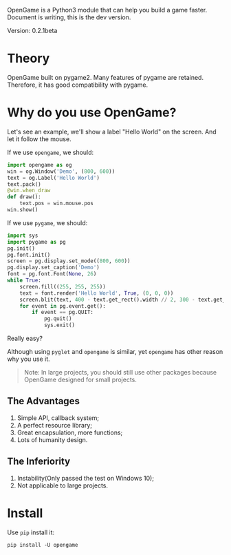 OpenGame is a Python3 module that can help you build a game faster.  
Document is writing, this is the dev version. 

Version: 0.2.1beta

# Theory
OpenGame built on pygame2. Many features of pygame are retained.   
Therefore, it has good compatibility with pygame.

# Why do you use OpenGame?
Let's see an example, we'll show a label "Hello World" on the screen. And let it follow the mouse.

If we use `opengame`, we should:
```python
import opengame as og
win = og.Window('Demo', (800, 600))
text = og.Label('Hello World')
text.pack()
@win.when_draw
def draw():
    text.pos = win.mouse.pos
win.show()
```

If we use `pygame`, we should:
```python
import sys
import pygame as pg
pg.init()
pg.font.init()
screen = pg.display.set_mode((800, 600))
pg.display.set_caption('Demo')
font = pg.font.Font(None, 26)
while True:
    screen.fill((255, 255, 255))
    text = font.render('Hello World', True, (0, 0, 0))
    screen.blit(text, 400 - text.get_rect().width // 2, 300 - text.get_rect().height // 2)
    for event in pg.event.get():
        if event == pg.QUIT:
            pg.quit()
            sys.exit()
```

Really easy?

Although using `pyglet` and `opengame` is similar, yet `opengame` has other reason why you use it.  
> Note: In large projects, you should still use other packages because OpenGame designed for small projects.

## The Advantages
1. Simple API, callback system;
2. A perfect resource library;
3. Great encapsulation, more functions;
4. Lots of humanity design.

## The Inferiority
1. Instability(Only passed the test on Windows 10);
2. Not applicable to large projects.

# Install
Use `pip` install it:
```shell
pip install -U opengame
```

